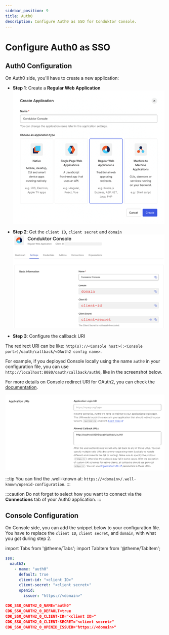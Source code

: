 ```yaml
---
sidebar_position: 9
title: Auth0
description: Configure Auth0 as SSO for Conduktor Console.
---
```


# Configure Auth0 as SSO

## Auth0 Configuration

On Auth0 side, you'll have to create a new application:

- **Step 1**: Create a **Regular Web Application** ![](../../assets/auth0-create-app.png)

- **Step 2**: Get the `client ID`, `client secret` and `domain` ![](../../assets/auth0-client-id-secret-domain.png)

- **Step 3**: Configure the callback URI

The redirect URI can be like: `http(s)://<Console host>(:<Console port>)/oauth/callback/<OAuth2 config name>`. 

For example, if you deployed Console locally using the name `auth0` in your configuration file, you can use `http://localhost:8080/oauth/callback/auth0`, like in the screenshot below.

For more details on Console redirect URI for OAuth2, you can check the [documentation](generic-oauth2.md#more-details-on-console-external-url).

![](../../assets/auth0-callback.png)

:::tip
You can find the .well-known at: `https://<domain>/.well-known/openid-configuration`.
:::

:::caution
Do not forget to select how you want to connect via the **Connections** tab of your Auth0 application.
:::

## Console Configuration

On Console side, you can add the snippet below to your configuration file. You have to replace the `client ID`, `client secret`, and `domain`, with what you got during step 2.

import Tabs from '@theme/Tabs'; import TabItem from '@theme/TabItem';

<Tabs>
<TabItem value="YAML  File" label="YAML File">

```yaml title="platform-config.yaml"
sso:
  oauth2:
    - name: "auth0"
      default: true
      client-id: "<client ID>"
      client-secret: "<client secret>"
      openid:
        issuer: "https://<domain>"
```

</TabItem>
<TabItem value="Environment Variables" label="Environment Variables">

```json title=".env"
CDK_SSO_OAUTH2_0_NAME="auth0"
CDK_SSO_OAUTH2_0_DEFAULT=true
CDK_SSO_OAUTH2_0_CLIENT-ID="<client ID>"
CDK_SSO_OAUTH2_0_CLIENT-SECRET="<client secret>"
CDK_SSO_OAUTH2_0_OPENID_ISSUER="https://<domain>"
```

</TabItem>
</Tabs>
